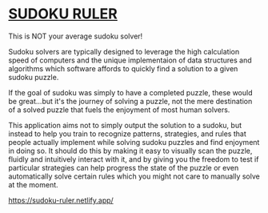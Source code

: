 
# [SUDOKU RULER](https://sudoku-ruler.netlify.app/)

This is NOT your average sudoku solver! 

Sudoku solvers are typically designed to leverage the high calculation speed of computers and the unique implementaion of data structures and algorithms which software affords to quickly find a solution to a given sudoku puzzle. 

If the goal of sudoku was simply to have a completed puzzle, these would be great...but it's the journey of solving a puzzle, not the mere destination of a solved puzzle that fuels the enjoyment of most human solvers.

This application aims not to simply output the solution to a sudoku, but instead to help you train to recognize patterns, strategies, and rules that people actually implement while solving sudoku puzzles and find enjoyment in doing so. It should do this by making it easy to visually scan the puzzle, fluidly and intuitively interact with it, and by giving you the freedom to test if particular strategies can help progress the state of the puzzle or even automatically solve certain rules which you might not care to manually solve at the moment. 

https://sudoku-ruler.netlify.app/
